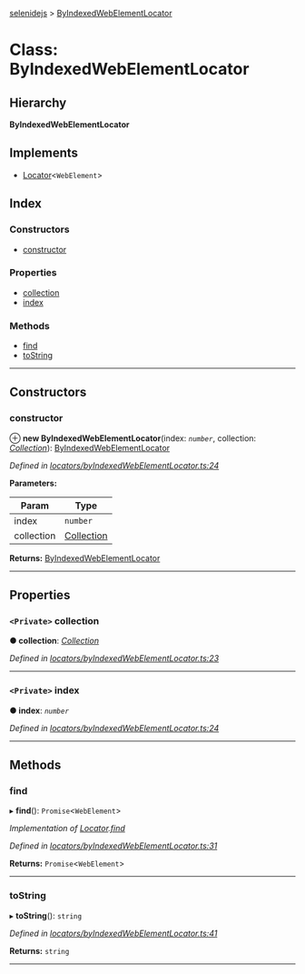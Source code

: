[selenidejs](../README.md) > [ByIndexedWebElementLocator](../classes/byindexedwebelementlocator.md)

# Class: ByIndexedWebElementLocator

## Hierarchy

**ByIndexedWebElementLocator**

## Implements

* [Locator](../interfaces/locator.md)<`WebElement`>

## Index

### Constructors

* [constructor](byindexedwebelementlocator.md#constructor)

### Properties

* [collection](byindexedwebelementlocator.md#collection)
* [index](byindexedwebelementlocator.md#index)

### Methods

* [find](byindexedwebelementlocator.md#find)
* [toString](byindexedwebelementlocator.md#tostring)

---

## Constructors

<a id="constructor"></a>

###  constructor

⊕ **new ByIndexedWebElementLocator**(index: *`number`*, collection: *[Collection](collection.md)*): [ByIndexedWebElementLocator](byindexedwebelementlocator.md)

*Defined in [locators/byIndexedWebElementLocator.ts:24](https://github.com/KnowledgeExpert/selenidejs/blob/master/lib/locators/byIndexedWebElementLocator.ts#L24)*

**Parameters:**

| Param | Type |
| ------ | ------ |
| index | `number` |
| collection | [Collection](collection.md) |

**Returns:** [ByIndexedWebElementLocator](byindexedwebelementlocator.md)

___

## Properties

<a id="collection"></a>

### `<Private>` collection

**● collection**: *[Collection](collection.md)*

*Defined in [locators/byIndexedWebElementLocator.ts:23](https://github.com/KnowledgeExpert/selenidejs/blob/master/lib/locators/byIndexedWebElementLocator.ts#L23)*

___
<a id="index"></a>

### `<Private>` index

**● index**: *`number`*

*Defined in [locators/byIndexedWebElementLocator.ts:24](https://github.com/KnowledgeExpert/selenidejs/blob/master/lib/locators/byIndexedWebElementLocator.ts#L24)*

___

## Methods

<a id="find"></a>

###  find

▸ **find**(): `Promise`<`WebElement`>

*Implementation of [Locator](../interfaces/locator.md).[find](../interfaces/locator.md#find)*

*Defined in [locators/byIndexedWebElementLocator.ts:31](https://github.com/KnowledgeExpert/selenidejs/blob/master/lib/locators/byIndexedWebElementLocator.ts#L31)*

**Returns:** `Promise`<`WebElement`>

___
<a id="tostring"></a>

###  toString

▸ **toString**(): `string`

*Defined in [locators/byIndexedWebElementLocator.ts:41](https://github.com/KnowledgeExpert/selenidejs/blob/master/lib/locators/byIndexedWebElementLocator.ts#L41)*

**Returns:** `string`

___

